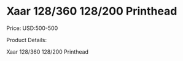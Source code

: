# Xaar 128/360 128/200 Printhead

Price: USD:500-500

Product Details:

Xaar 128/360 128/200 Printhead